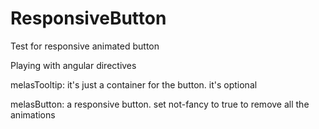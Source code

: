 ResponsiveButton
================

Test for responsive animated button

Playing with angular directives

melasTooltip: it's just a container for the button. it's optional

melasButton: a responsive button. set not-fancy to true to remove all the animations
